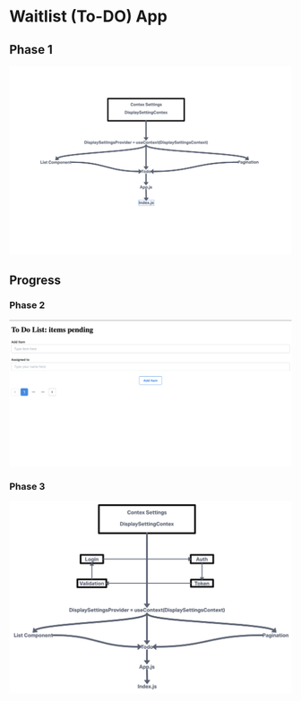 # Waitlist (To-DO) App

## Phase 1

![Phase 1](/Phase1.png)

## Progress

### Phase 2

![Phase 2](/phase2.png)

### Phase 3

![Phase 3](/phase3.png)
